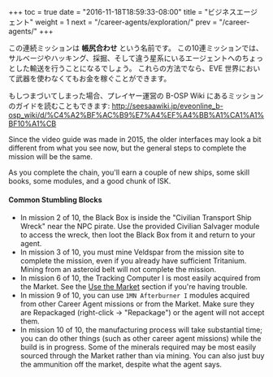 +++ toc = true date = "2016-11-18T18:59:33-08:00" title = "ビジネスエージェント" weight = 1 next = "/career-agents/exploration/" prev = "/career-agents/" +++

この連続ミッションは **帳尻合わせ** という名前です。 この10連ミッションでは、サルベージやハッキング、採掘、そして違う星系にいるエージェントへのちょっとした輸送を行うことになるでしょう。 これらの方法でなら、EVE 世界において武器を使わなくてもお金を稼ぐことができます。

もしつまづいてしまった場合、プレイヤー運営の B-OSP Wiki にあるミッションのガイドを読むこともできます: http://seesaawiki.jp/eveonline_b-osp_wiki/d/%C4%A2%BF%AC%B9%E7%A4%EF%A4%BB%A1%CA1%A1%BF10%A1%CB

Since the video guide was made in 2015, the older interfaces may look a bit different from what you see now, but the general steps to complete the mission will be the same.

As you complete the chain, you'll earn a couple of new ships, some skill books, some modules, and a good chunk of ISK.

#### Common Stumbling Blocks

- In mission 2 of 10, the Black Box is inside the "Civilian Transport Ship Wreck" near the NPC pirate. Use the provided Civilian Salvager module to access the wreck, then loot the Black Box from it and return to your agent.
- In mission 3 of 10, you must mine Veldspar from the mission site to complete the mission, even if you already have sufficient Tritanium. Mining from an asteroid belt will not complete the mission.
- In mission 6 of 10, the Tracking Computer I is most easily acquired from the Market. See the [Use the Market](/market/) section if you're having trouble.
- In mission 9 of 10, you can use `1MN Afterburner I` modules acquired from other Career Agent missions or from the Market. Make sure they are Repackaged (right-click -> "Repackage") or the agent will not accept them.
- In mission 10 of 10, the manufacturing process will take substantial time; you can do other things (such as other career agent missions) while the build is in progress. Some of the minerals required may be most easily sourced through the Market rather than via mining. You can also just buy the ammunition off the market, despite what the agent says.